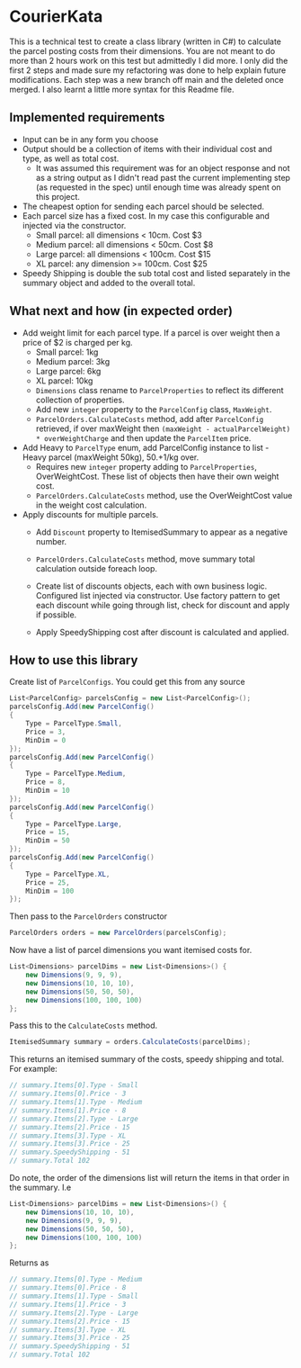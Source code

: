 # CourierKata
This is a technical test to create a class library (written in C#) to calculate the parcel posting costs from their dimensions.
You are not meant to do more than 2 hours work on this test but admittedly I did more. I only did the 
first 2 steps and made sure my refactoring was done to help explain future modifications. Each step was a new 
branch off main and the deleted once merged. I also learnt a little more syntax for this Readme file.

## Implemented requirements
- Input can be in any form you choose
- Output should be a collection of items with their individual cost and type, as well as total cost.
  - It was assumed this requirement was for an object response and not as a string output as I didn't
    read past the current implementing step (as requested in the spec) until enough time was already spent 
    on this project.
- The cheapest option for sending each parcel should be selected.
- Each parcel size has a fixed cost. In my case this configurable and injected via the constructor.
  - Small parcel: all dimensions < 10cm. Cost $3
  - Medium parcel: all dimensions < 50cm. Cost $8
  - Large parcel: all dimensions < 100cm. Cost $15
  - XL parcel: any dimension >= 100cm. Cost $25
- Speedy Shipping is double the sub total cost and listed separately in the summary object and added to the
  overall total.

## What next and how (in expected order)
- Add weight limit for each parcel type. If a parcel is over weight then a price of $2 is charged per kg.
    - Small parcel: 1kg
    - Medium parcel: 3kg
    - Large parcel: 6kg
    - XL parcel: 10kg
  - `Dimensions` class rename to `ParcelProperties` to reflect its different collection of properties.
  - Add new `integer` property to the `ParcelConfig` class, `MaxWeight`.
  - `ParcelOrders.CalculateCosts` method, add after `ParcelConfig` retrieved, if over maxWeight then
    `(maxWeight - actualParcelWeight) * overWeightCharge` and then update the `ParcelItem` price.
- Add Heavy to `ParcelType` enum, add ParcelConfig instance to list - Heavy parcel (maxWeight 50kg), $50. +$1/kg over.
  - Requires new `integer` property adding to `ParcelProperties`, OverWeightCost. These list of objects then 
    have their own weight cost.
  - `ParcelOrders.CalculateCosts` method, use the OverWeightCost value in the weight cost calculation.
- Apply discounts for multiple parcels.
  - Add `Discount` property to ItemisedSummary to appear as a negative number.
  - `ParcelOrders.CalculateCosts` method, move summary total calculation outside foreach loop.
  - Create list of discounts objects, each with own business logic. Configured list injected via constructor.
    Use factory pattern to get each discount while going through list, check for discount and apply if possible.

  - Apply SpeedyShipping cost after discount is calculated and applied.

## How to use this library
Create list of `ParcelConfigs`. You could get this from any source

```C#
List<ParcelConfig> parcelsConfig = new List<ParcelConfig>();
parcelsConfig.Add(new ParcelConfig()
{
    Type = ParcelType.Small,
    Price = 3,
    MinDim = 0
});
parcelsConfig.Add(new ParcelConfig()
{
    Type = ParcelType.Medium,
    Price = 8,
    MinDim = 10
});
parcelsConfig.Add(new ParcelConfig()
{
    Type = ParcelType.Large,
    Price = 15,
    MinDim = 50
});
parcelsConfig.Add(new ParcelConfig()
{
    Type = ParcelType.XL,
    Price = 25,
    MinDim = 100
});
```

Then pass to the `ParcelOrders` constructor

```C#
ParcelOrders orders = new ParcelOrders(parcelsConfig);
```

Now have a list of parcel dimensions you want itemised costs for.

```C#
List<Dimensions> parcelDims = new List<Dimensions>() { 
    new Dimensions(9, 9, 9),
    new Dimensions(10, 10, 10),
    new Dimensions(50, 50, 50),
    new Dimensions(100, 100, 100)
};
```

Pass this to the `CalculateCosts` method.

```C#
ItemisedSummary summary = orders.CalculateCosts(parcelDims);
```

This returns an itemised summary of the costs, speedy shipping and total. For example:

```C#
// summary.Items[0].Type - Small
// summary.Items[0].Price - 3
// summary.Items[1].Type - Medium
// summary.Items[1].Price - 8
// summary.Items[2].Type - Large
// summary.Items[2].Price - 15
// summary.Items[3].Type - XL
// summary.Items[3].Price - 25
// summary.SpeedyShipping - 51
// summary.Total 102
```

Do note, the order of the dimensions list will return the items in that order in the summary. I.e

```C#
List<Dimensions> parcelDims = new List<Dimensions>() { 
    new Dimensions(10, 10, 10),
    new Dimensions(9, 9, 9),
    new Dimensions(50, 50, 50),
    new Dimensions(100, 100, 100)
};
```

Returns as

```C#
// summary.Items[0].Type - Medium
// summary.Items[0].Price - 8
// summary.Items[1].Type - Small
// summary.Items[1].Price - 3
// summary.Items[2].Type - Large
// summary.Items[2].Price - 15
// summary.Items[3].Type - XL
// summary.Items[3].Price - 25
// summary.SpeedyShipping - 51
// summary.Total 102
```